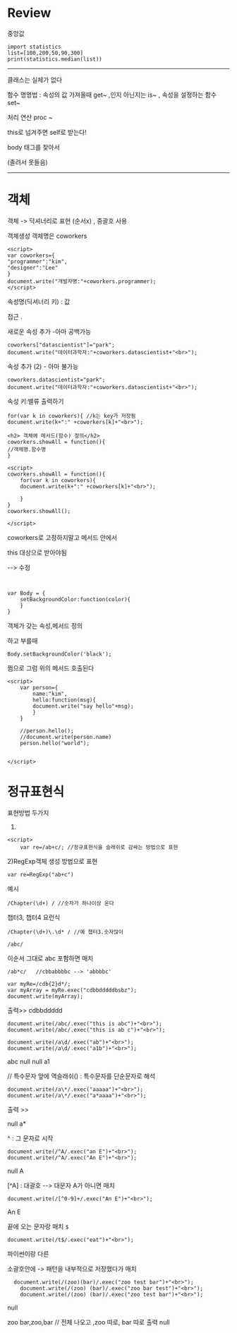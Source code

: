 

# Review

중앙값

```
import statistics
list=[100,200,50,90,300]
print(statistics.median(list))
```



----

클래스는 실체가 없다

함수 명명법 : 속성의 값 가져올때 get~ ,인지 아닌지는 is~ , 속성을 설정하는 함수 set~

처리 연산 proc ~

this로 넘겨주면 self로 받는다!

body 태그를 찾아서 

(졸려서 못들음)

----------

# 객체

객체 -> 딕셔너리로 표현 (순서x) , 중괄호 사용

객체생성 객체명은 coworkers

```
<script>
var coworkers={
"programmer":"kim",
"designer":"Lee"
}
document.write("개발자명:"+coworkers.programmer);
</script>
```

속성명(딕셔너리 키) : 값 

접근 .

새로운 속성 추가 -아마 공백가능

```
coworkers["datascientist"]="park";
document.write("데이터과학자:"+coworkers.datascientist+"<br>");
```

 속성 추가 (2) - 아마 불가능

```
coworkers.datascientist="park";
document.write("데이터과학자:"+coworkers.datascientist+"<br>");
```



속성 키:밸류 출력하기

```
for(var k in coworkers){ //k는 key가 저장됨
document.write(k+":" +coworkers[k]+"<br>");
```



```
<h2> 객체에 메서드(함수) 정의</h2>
coworkers.showAll = function(){
//객체명.함수명
}
```







```
<script>
coworkers.showAll = function(){
    for(var k in coworkers){
    document.write(k+":" +coworkers[k]+"<br>");

    }
}
coworkers.showAll();

</script>
```

coworkers로 고정하지말고 메서드 안에서

this 대상으로 받아야됨

--> 수정

```


```





```
var Body = {
    setBackgroundColor:function(color){
    }
}
```

객체가 갖는 속성,메서드 정의

하고 부를때 

```
Body.setBackgroundColor('black');
```

쩜으로 그럼 위의 메서드 호출된다





```
<script>
    var person={
        name:"kim",
        hello:function(msg){
        document.write("say hello"+msg);
        }
    }

    //person.hello();
    //document.write(person.name)
    person.hello("world");


</script>
```



# 정규표현식

표현방법 두가지

1)

```
<script>
    var re=/ab+c/; //정규표현식을 슬래쉬로 감싸는 방법으로 표현
```

2)RegExp객체 생성 방법으로 표현 

```
var re=RegExp("ab+c")
```



예시

```
/Chapter(\d+) / //숫자가 하나이상 온다
```

챕터3, 챕터4 요런식

```
/Chapter(\d+)\.\d* / //예 챕터3.숫자많이 
```



```
/abc/
```

이순서 그대로 abc 포함하면 매치



```
/ab*c/   //cbbabbbbc --> 'abbbbc'
```



```
var myRe=/cdb{2}d*/;
var myArray = myRe.exec("cdbbdddddbsbz");
document.write(myArray);
```

출력>> cdbbddddd



```
document.write(/abc/.exec("this is abc")+"<br>");
document.write(/abc/.exec("this is ab c")+"<br>");

document.write(/a\d/.exec("ab")+"<br>");
document.write(/a\d/.exec("a1b")+"<br>");
```

abc
null
null
a1




// 특수문자 앞에 역슬래쉬(\) : 특수문자를 단순문자로 해석

```
document.write(/a\*/.exec("aaaaa")+"<br>");
document.write(/a\*/.exec("a*aaaa")+"<br>");
```

출력 >>

 null
a*

^ : 그 문자로 시작

```
document.write(/^A/.exec("an E")+"<br>");
document.write(/^A/.exec("An E")+"<br>");
```

null
A



[^A] : 대괄호 --> 대문자 A가 아니면 매치

```
document.write(/[^0-9]+/.exec("An E")+"<br>");
```

An E



끝에 오는 문자랑 매치 `$`

```
document.write(/t$/.exec("eat")+"<br>");
```



파이썬이랑 다른

소괄호안에 -> 패턴을 내부적으로 저장했다가 매치 

```
  document.write(/(zoo)(bar)/.exec("zoo test bar")+"<br>");
    document.write(/(zoo) (bar)/.exec("zoo bar test")+"<br>");
    document.write(/(zoo) (bar)/.exec("zoo test bar")+"<br>");

```

null

zoo bar,zoo,bar // 전체 나오고 ,zoo 따로, bar 따로 출력
null